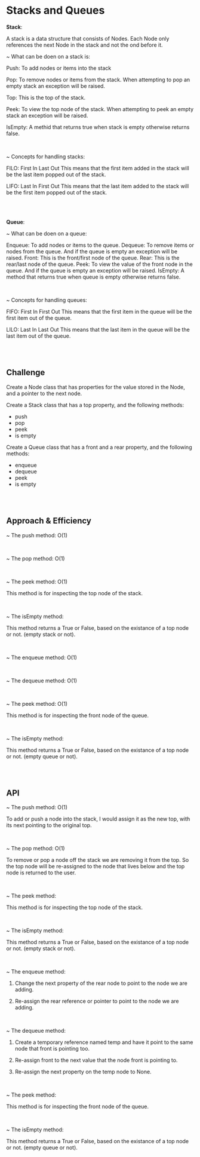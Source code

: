 # Stacks and Queues
**Stack**:

A stack is a data structure that consists of Nodes. Each Node only references the next Node in the stack and not the ond before it.

~ What can be doen on a stack is:

Push: To add nodes or items into the stack

Pop: To remove nodes or items from the stack. When attempting to pop an empty stack an exception will be raised.

Top: This is the top of the stack.

Peek: To view the top node of the stack. When attempting to peek an empty stack an exception will be raised.

IsEmpty: A methid that returns true when stack is empty otherwise returns false.

<br>

~ Concepts for handling stacks:

FILO: First In Last Out This means that the first item added in the stack will be the last item popped out of the stack.

LIFO: Last In First Out This means that the last item added to the stack will be the first item popped out of the stack.

<br>
<br>

**Queue**:

~ What can be doen on a queue:

Enqueue: To add nodes or items to the queue.
Dequeue: To remove items or nodes from the queue. And if the queue is empty an exception will be raised.
Front: This is the front/first node of the queue.
Rear: This is the rear/last node of the queue.
Peek: To view the value of the front node in the queue. And if the queue is empty an exception will be raised.
IsEmpty: A method that returns true when queue is empty otherwise returns false.
 
<br>

~ Concepts for handling queues:

FIFO: First In First Out This means that the first item in the queue will be the first item out of the queue.

LILO: Last In Last Out This means that the last item in the queue will be the last item out of the queue.

<br>

<br>

 

 
## Challenge
Create a Node class that has properties for the value stored in the Node, and a pointer to the next node.

Create a Stack class that has a top property, and the following methods:
- push
- pop
- peek
- is empty

Create a Queue class that has a front and a rear property, and the following methods:
- enqueue
- dequeue
- peek
- is empty


<br>

<br>



## Approach & Efficiency

~ The push method: O(1)

<br>


~ The pop method: O(1)

<br>

~ The peek method: O(1)

This method is for inspecting the top node of the stack.

<br>

~ The isEmpty method:

This method returns a True or False, based on the existance of a top node or not. (empty stack or not).

<br>

~ The enqueue method: O(1)
 
<br>

~ The dequeue method: O(1)

<br>

~ The peek method: O(1)

This method is for inspecting the front node of the queue.

<br>

~ The isEmpty method:

This method returns a True or False, based on the existance of a top node or not. (empty queue or not).

<br>

<br>


## API
~ The push method: O(1)

To add or push a node into the stack, I would assign it as the new top, with its next pointing to the original top.

<br>


~ The pop method: O(1)

To remove or pop a node off the stack we are removing it from the top. So the top node will be re-assigned to the node that lives below and the top node is returned to the user.

<br>

~ The peek method:

This method is for inspecting the top node of the stack.

<br>

~ The isEmpty method:

This method returns a True or False, based on the existance of a top node or not. (empty stack or not).

<br>

~ The enqueue method:

1. Change the next property of the rear node to point to the node we are adding.

2. Re-assign the rear reference or pointer to point to the node we are adding.

 
<br>

~ The dequeue method:

1. Create a temporary reference named temp and have it point to the same node that front is pointing too.

2. Re-assign front to the next value that the node front is pointing to.

3. Re-assign the next property on the temp node to None.

<br>

~ The peek method:

This method is for inspecting the front node of the queue.

<br>

~ The isEmpty method:

This method returns a True or False, based on the existance of a top node or not. (empty queue or not).

 